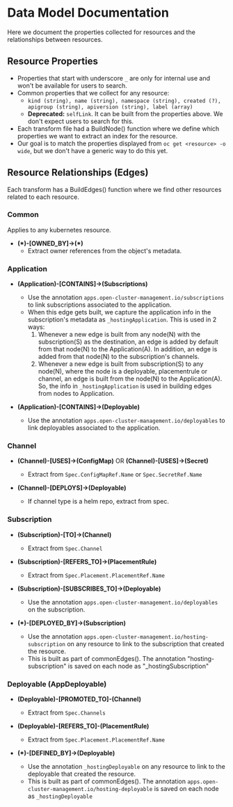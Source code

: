 # Data Model Documentation

Here we document the properties collected for resources and the relationships between resources.

## Resource Properties

- Properties that start with underscore `_` are only for internal use and won't be available for users to search.
- Common properties that we collect for any resource:
    - `kind (string), name (string), namespace (string), created (?), apigroup (string), apiversion (string), label (array)`
    - **Deprecated:** `selfLink`. It can be built from the properties above. We don't expect users to search for this.
- Each transform file had a BuildNode() function where we define which properties we want to extract an index for the resource.
- Our goal is to match the properties displayed from `oc get <resource> -o wide`, but we don't have a generic way to do this yet.

## Resource Relationships (Edges)

Each transform has a BuildEdges() function where we find other resources related to each resource.

### Common
Applies to any kubernetes resource.

  - **(\*)-[OWNED_BY]->(\*)**
    - Extract owner references from the object's metadata.

### Application

- **(Application)-[CONTAINS]->(Subscriptions)**
  - Use the annotation `apps.open-cluster-management.io/subscriptions` to link subscriptions associated to the application.
  - When this edge gets built, we capture the application info in the subscription's metadata as `_hostingApplication`. This is used in 2 ways:
    1. Whenever a new edge is built from any node(N) with the subscription(S) as the destination, an edge is added by default from that node(N) to the Application(A). In addition, an edge is added from that node(N) to the subscription's channels.
    2. Whenever a new edge is built from subscription(S) to any node(N), where the node is a deployable, placementrule or channel, an edge is built from the node(N) to the Application(A). So, the info in `_hostingApplication` is used in building edges from nodes to Application.

- **(Application)-[CONTAINS]->(Deployable)**
  - Use the annotation `apps.open-cluster-management.io/deployables` to link deployables associated to the application.


### Channel

- **(Channel)-[USES]->(ConfigMap)** OR **(Channel)-[USES]->(Secret)**
  - Extract from `Spec.ConfigMapRef.Name` or `Spec.SecretRef.Name`

- **(Channel)-[DEPLOYS]->(Deployable)**
  - If channel type is a helm repo, extract from spec.


### Subscription

- **(Subscription)-[TO]->(Channel)**
  - Extract from `Spec.Channel`

- **(Subscription)-[REFERS_TO]->(PlacementRule)**
  - Extract from `Spec.Placement.PlacementRef.Name`

- **(Subscription)-[SUBSCRIBES_TO]->(Deployable)**
  - Use the annotation `apps.open-cluster-management.io/deployables` on the subscription.

- **(\*)-[DEPLOYED_BY]->(Subscription)**
  - Use the annotation `apps.open-cluster-management.io/hosting-subscription` on any resource to link to the subscription that created the resource.
  - This is built as part of commonEdges(). The annotation "hosting-subscription" is saved on each node as "_hostingSubscription"


### Deployable (AppDeployable)

- **(Deployable)-[PROMOTED_TO]-(Channel)**
  - Extract from `Spec.Channels`

- **(Deployable)-[REFERS_TO]-(PlacementRule)**
  - Extract from `Spec.Placement.PlacementRef.Name`

- **(*)-[DEFINED_BY]->(Deployable)**
    - Use the annotation `_hostingDeployable` on any resource to link to the deployable that created the resource.
    - This is built as part of commonEdges(). The annotation `apps.open-cluster-management.io/hosting-deployable` is saved on each node as `_hostingDeployable`